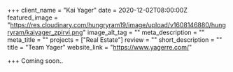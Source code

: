 +++
client_name = "Kai Yager"
date = 2020-12-02T08:00:00Z
featured_image = "https://res.cloudinary.com/hungryram19/image/upload/v1608146880/hungryram/kaiyager_zpirvi.png"
image_alt_tag = ""
meta_description = ""
meta_title = ""
projects = ["Real Estate"]
review = ""
short_description = ""
title = "Team Yager"
website_link = "https://www.yagerre.com/"

+++
Coming soon..